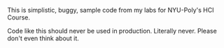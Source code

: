 This is simplistic, buggy, sample code from my labs for NYU-Poly's HCI Course.

Code like this should never be used in production. Literally never. Please don't even think about it.
